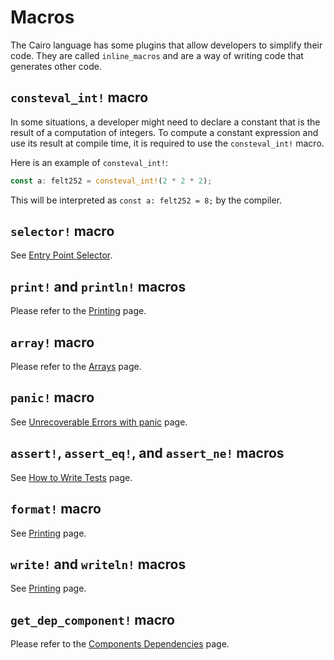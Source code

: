# Macros

The Cairo language has some plugins that allow developers to simplify their code. They are called `inline_macros` and are a way of writing code that generates other code.

## `consteval_int!` macro

In some situations, a developer might need to declare a constant that is the result of a computation of integers. To compute a constant expression and use its result at compile time, it is required to use the `consteval_int!` macro.

Here is an example of `consteval_int!`:

```rust
const a: felt252 = consteval_int!(2 * 2 * 2);
```

This will be interpreted as `const a: felt252 = 8;` by the compiler.

## `selector!` macro

See [Entry Point Selector](./ch14-02-contract-dispatchers-library-dispatchers-and-system-calls.md#entry-point-selector).

## `print!` and `println!` macros

Please refer to the [Printing](./ch11-09-printing.md) page.

## `array!` macro

Please refer to the [Arrays](./ch03-01-arrays.md) page.

## `panic!` macro

See [Unrecoverable Errors with panic](./ch09-01-unrecoverable-errors-with-panic.html#panic-macro) page.

## `assert!`, `assert_eq!`, and `assert_ne!` macros

See [How to Write Tests](./ch10-01-how-to-write-tests.md) page.

## `format!` macro

See [Printing](./ch11-09-printing.html#formatting) page.

## `write!` and `writeln!` macros

See [Printing](./ch11-09-printing.html#printing-custom-data-types) page.

## `get_dep_component!` macro

Please refer to the [Components Dependencies](./ch15-02-02-component-dependencies.md) page.
